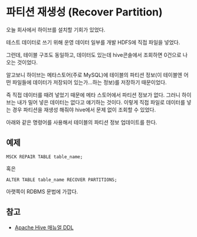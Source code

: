 # 파티션 재생성 (Recover Partition)

 오늘 회사에서 하이브를 설치할 기회가 있었다.  

테스트 데이터로 쓰기 위해 운영 데이터 일부를 개발 HDFS에 직접 파일을 넣었다. 

그런데, 테이블 구조도 동일하고, 데이터도 있는데 hive콘솔에서 조회하면 0건으로 나오는 것이었다.

알고보니 하이브는 메타스토어(주로 MySQL)에 테이블의 파티션 정보(이 테이블엔 어떤 파일들에 데이터가 저장되어 있는가...하는 정보)를 저장하기 때문이었다. 

즉 직접 데이터를 때려 넣었기 때문에 메타 스토어에서 파티션 정보가 없다. 그러니 하이브는 내가 밀어 넣은 데이터는 없다고 얘기하는 것이다. 이렇게 직접 파일로 데이터를 넣는 경우 파티션을 재생성 해줘야 hive에서 문제 없이 조회할 수 있었다. 

아래와 같은 명령어를 사용해서 테이블의 파티션 정보 업데이트를 한다.

## 예제

```
MSCK REPAIR TABLE table_name;
```

혹은 

```
ALTER TABLE table_name RECOVER PARTITIONS;
```

아랫쪽이 RDBMS 문법에 가깝다.


## 참고

* [Apache Hive 매뉴얼 DDL](https://cwiki.apache.org/confluence/display/Hive/LanguageManual+DDL#LanguageManualDDL-RecoverPartitions(MSCKREPAIRTABLE))